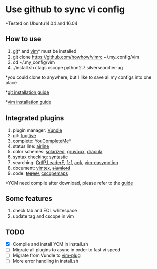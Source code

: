 # Use github to sync vi config
*Tested on Ubuntu14.04 and 16.04

## How to use
1. [git](https://git-scm.com/)* and [vim](https://github.com/vim/vim)* must be installed
2. git clone https://github.com/howhow/vimrc ~/.my_config/vim
3. cd ~/.my_config/vim
4. ./install.sh ctags cscope python2.7 silversearcher-ag

*you could clone to anywhere, but I like to save all my configs into one place

*[git installation guide](https://gist.github.com/derhuerst/1b15ff4652a867391f03)

*[vim installation guide](https://github.com/Valloric/YouCompleteMe/wiki/Building-Vim-from-source)

## Integrated plugins
1. plugin manager: [Vundle](https://github.com/VundleVim/Vundle.vim)
2. git: [fugitive](https://github.com/tpope/vim-fugitive)
3. complete: [YouCompleteMe](https://github.com/Valloric/YouCompleteMe)*
4. status line: [airline](https://github.com/vim-airline/vim-airline)
5. color schemes: [solarized](https://github.com/altercation/solarized), [gruvbox](https://github.com/morhetz/gruvbox), [dracula](https://draculatheme.com/vim/)
6. syntax checking: [syntastic](https://github.com/vim-syntastic/syntastic)
7. searching: ~~[CrtlP](https://github.com/ctrlpvim/ctrlp.vim)~~,[LeaderF](https://github.com/Yggdroot/LeaderF), [fzf](https://github.com/junegunn/fzf), [ack](https://github.com/mileszs/ack.vim), [vim-easymotion](https://github.com/easymotion/vim-easymotion)
8. document: [vimtex](https://github.com/lervag/vimtex), ~~[slumlord](https://github.com/scrooloose/vim-slumlord)~~
9. code: ~~[tagbar](https://github.com/majutsushi/tagbar)~~, [cscopemaps](https://github.com/steffanc/cscopemaps.vim)

*YCM need compile after download, please refer to the [guide](https://github.com/Valloric/YouCompleteMe#installation)

## Some features
1. check tab and EOL whitespace
2. update tag and cscope in vim

## TODO
- [x] Compile and install YCM in install.sh
- [ ] Migrate all plugins to async in order to fast vi speed
- [ ] Migrate from Vundle to [vim-plug](https://github.com/junegunn/vim-plug)
- [ ] More error handling in install.sh
